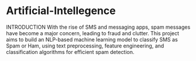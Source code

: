 # Artificial-Intellegence
INTRODUCTION
With the rise of SMS and messaging apps, spam messages have become a major concern, leading to fraud and clutter. This project aims to build an NLP-based machine learning model to classify SMS as Spam or Ham, using text preprocessing, feature engineering, and classification algorithms for efficient spam detection.

